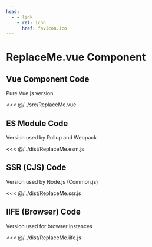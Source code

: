 ```yaml
---
head:
  - - link
    - rel: icon
      href: favicon.ico
---
```




# ReplaceMe.vue Component




## Vue Component Code

Pure Vue.js version

<<< @/../src/ReplaceMe.vue




## ES Module Code

Version used by Rollup and Webpack

<<< @/../dist/ReplaceMe.esm.js




## SSR (CJS) Code

Version used by Node.js (Common.js)

<<< @/../dist/ReplaceMe.ssr.js




## IIFE (Browser) Code

Version used for browser instances

<<< @/../dist/ReplaceMe.iife.js

